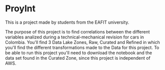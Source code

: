 # ProyInt
This is a project made by students from the EAFIT university.

The purpose of this project is to find correlations between the different variables analized during a technical-mechanical revision for cars in Colombia.
You'll find 3 Data Lake Zones, Raw, Curated and Refined in which you'll find the different transformations made to the Data for this project.
To be able to run this project you'll need to download the notebook and the data set found in the Curated Zone, since this project is independent of AWS.

